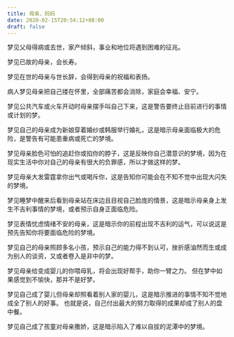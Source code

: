 ```yaml
---
title: 母亲、妈妈
date: 2020-02-15T20:54:12+08:00
draft: false
---
```


梦见父母得病或去世，家产倾斜，事业和地位将遇到困难的征兆。


梦见已故的母亲，会长寿。


梦见在世的母亲与世长辞，会得到母亲的祝福和表扬。


病人梦见母亲把自己搂在怀里，全部痛苦都会消除，家庭会幸福、安宁。


梦见公共汽车或火车开动时母亲摆手叫自己下来，这是警告要终止目前进行的事情或计划的梦。


梦见自己的母亲成为新娘穿着婚纱或韩服举行婚礼，这是暗示母亲面临极大的危险，是警告有可能患重病或死亡的梦境。


梦见母亲脸色可怕的追赶你或掐你的脖子，这是反映你自己潜意识的梦境，因为在现实生活中你对自己的母亲有很大的负罪感，所以才做这样的梦。


梦见母亲大发雷霆拿你出气或喝斥你，这是告知你可能会在不知不觉中出现大闪失的梦境。


梦见睡梦中醒来后看到母亲站在床边且目视自己脸庞的情景，这是暗示母亲身上发生不吉利事情的梦境，或者预示自身正面临危险。


梦见表情忧虑情绪不安的母亲，这是暗示你的前程出现不吉利的运气，可以说这是预先告知你将要面临危险的梦境。


梦见自己的母亲照顾多名小孩，预示自己的能力得不到认可，挫折感油然而生或成为别人的谈资，又或者卷入是非中的梦。


梦见母亲给变成婴儿的你喂母乳，将会出现好帮手，助你一臂之力。
但在梦中如果感觉到不愉快，那并不是好梦。


梦见自己成了婴儿但母亲却照看着别人家的婴儿，这是暗示推进的事情不知不觉地成全了别人的好事。
也就是说，自己付出最大的努力取得的成果却成了别人的盘中餐。


梦见自己成了孩童对母亲撒娇，这是暗示陷入了难以自拔的泥潭中的梦境。
